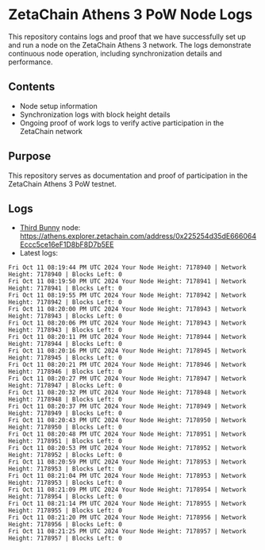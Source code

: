 # ZetaChain Athens 3 PoW Node Logs
This repository contains logs and proof that we have successfully set up and run a node on the ZetaChain Athens 3 network. The logs demonstrate continuous node operation, including synchronization details and performance.

## Contents
- Node setup information
- Synchronization logs with block height details
- Ongoing proof of work logs to verify active participation in the ZetaChain network

## Purpose
This repository serves as documentation and proof of participation in the ZetaChain Athens 3 PoW testnet.

## Logs

- [Third Bunny](https://thirdbunny.xyz/) node: https://athens.explorer.zetachain.com/address/0x225254d35dE666064Eccc5ce16eF1D8bF8D7b5EE
- Latest logs:
```
Fri Oct 11 08:19:44 PM UTC 2024 Your Node Height: 7178940 | Network Height: 7178940 | Blocks Left: 0
Fri Oct 11 08:19:50 PM UTC 2024 Your Node Height: 7178941 | Network Height: 7178941 | Blocks Left: 0
Fri Oct 11 08:19:55 PM UTC 2024 Your Node Height: 7178942 | Network Height: 7178942 | Blocks Left: 0
Fri Oct 11 08:20:00 PM UTC 2024 Your Node Height: 7178943 | Network Height: 7178943 | Blocks Left: 0
Fri Oct 11 08:20:06 PM UTC 2024 Your Node Height: 7178943 | Network Height: 7178943 | Blocks Left: 0
Fri Oct 11 08:20:11 PM UTC 2024 Your Node Height: 7178944 | Network Height: 7178944 | Blocks Left: 0
Fri Oct 11 08:20:16 PM UTC 2024 Your Node Height: 7178945 | Network Height: 7178945 | Blocks Left: 0
Fri Oct 11 08:20:21 PM UTC 2024 Your Node Height: 7178946 | Network Height: 7178946 | Blocks Left: 0
Fri Oct 11 08:20:27 PM UTC 2024 Your Node Height: 7178947 | Network Height: 7178947 | Blocks Left: 0
Fri Oct 11 08:20:32 PM UTC 2024 Your Node Height: 7178948 | Network Height: 7178948 | Blocks Left: 0
Fri Oct 11 08:20:37 PM UTC 2024 Your Node Height: 7178949 | Network Height: 7178949 | Blocks Left: 0
Fri Oct 11 08:20:43 PM UTC 2024 Your Node Height: 7178950 | Network Height: 7178950 | Blocks Left: 0
Fri Oct 11 08:20:48 PM UTC 2024 Your Node Height: 7178951 | Network Height: 7178951 | Blocks Left: 0
Fri Oct 11 08:20:53 PM UTC 2024 Your Node Height: 7178952 | Network Height: 7178952 | Blocks Left: 0
Fri Oct 11 08:20:59 PM UTC 2024 Your Node Height: 7178953 | Network Height: 7178953 | Blocks Left: 0
Fri Oct 11 08:21:04 PM UTC 2024 Your Node Height: 7178953 | Network Height: 7178953 | Blocks Left: 0
Fri Oct 11 08:21:09 PM UTC 2024 Your Node Height: 7178954 | Network Height: 7178954 | Blocks Left: 0
Fri Oct 11 08:21:14 PM UTC 2024 Your Node Height: 7178955 | Network Height: 7178955 | Blocks Left: 0
Fri Oct 11 08:21:20 PM UTC 2024 Your Node Height: 7178956 | Network Height: 7178956 | Blocks Left: 0
Fri Oct 11 08:21:25 PM UTC 2024 Your Node Height: 7178957 | Network Height: 7178957 | Blocks Left: 0
```
